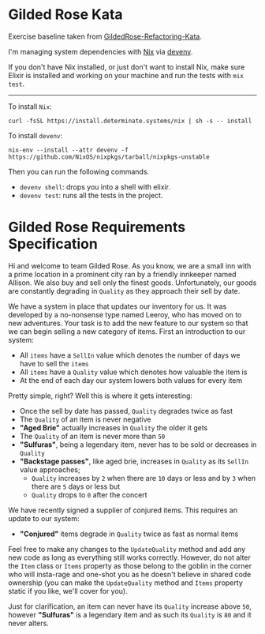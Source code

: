 # Gilded Rose Kata

Exercise baseline taken from [GildedRose-Refactoring-Kata](https://github.com/emilybache/GildedRose-Refactoring-Kata/tree/main/elixir).

I'm managing system dependencies with [Nix](https://nixos.org/) via [devenv](https://devenv.sh/). 

If you don't have Nix installed, or just don't want to install Nix, make sure Elixir is installed and working on your machine and run the tests with `mix test`.

---

To install `Nix`:

```shell
curl -fsSL https://install.determinate.systems/nix | sh -s -- install
```

To install `devenv`:

```shell
nix-env --install --attr devenv -f https://github.com/NixOS/nixpkgs/tarball/nixpkgs-unstable
```

Then you can run the following commands.

* `devenv shell`: drops you into a shell with elixir.
* `devenv test`: runs all the tests in the project.

# Gilded Rose Requirements Specification

Hi and welcome to team Gilded Rose. As you know, we are a small inn with a prime location in a
prominent city ran by a friendly innkeeper named Allison. We also buy and sell only the finest goods.
Unfortunately, our goods are constantly degrading in `Quality` as they approach their sell by date.

We have a system in place that updates our inventory for us. It was developed by a no-nonsense type named
Leeroy, who has moved on to new adventures. Your task is to add the new feature to our system so that
we can begin selling a new category of items. First an introduction to our system:

- All `items` have a `SellIn` value which denotes the number of days we have to sell the `items`
- All `items` have a `Quality` value which denotes how valuable the item is
- At the end of each day our system lowers both values for every item

Pretty simple, right? Well this is where it gets interesting:

- Once the sell by date has passed, `Quality` degrades twice as fast
- The `Quality` of an item is never negative
- __"Aged Brie"__ actually increases in `Quality` the older it gets
- The `Quality` of an item is never more than `50`
- __"Sulfuras"__, being a legendary item, never has to be sold or decreases in `Quality`
- __"Backstage passes"__, like aged brie, increases in `Quality` as its `SellIn` value approaches;
	- `Quality` increases by `2` when there are `10` days or less and by `3` when there are `5` days or less but
	- `Quality` drops to `0` after the concert

We have recently signed a supplier of conjured items. This requires an update to our system:

- __"Conjured"__ items degrade in `Quality` twice as fast as normal items

Feel free to make any changes to the `UpdateQuality` method and add any new code as long as everything
still works correctly. However, do not alter the `Item` class or `Items` property as those belong to the
goblin in the corner who will insta-rage and one-shot you as he doesn't believe in shared code
ownership (you can make the `UpdateQuality` method and `Items` property static if you like, we'll cover
for you).

Just for clarification, an item can never have its `Quality` increase above `50`, however __"Sulfuras"__ is a
legendary item and as such its `Quality` is `80` and it never alters.
